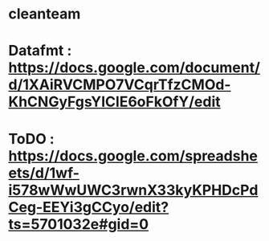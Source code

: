 # cleanteam
#
# Datafmt : https://docs.google.com/document/d/1XAiRVCMPO7VCqrTfzCMOd-KhCNGyFgsYIClE6oFkOfY/edit
# ToDO : https://docs.google.com/spreadsheets/d/1wf-i578wWwUWC3rwnX33kyKPHDcPdCeg-EEYi3gCCyo/edit?ts=5701032e#gid=0
